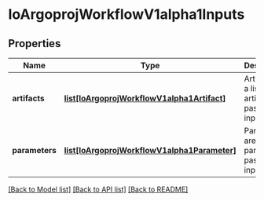 # IoArgoprojWorkflowV1alpha1Inputs

## Properties
Name | Type | Description | Notes
------------ | ------------- | ------------- | -------------
**artifacts** | [**list[IoArgoprojWorkflowV1alpha1Artifact]**](IoArgoprojWorkflowV1alpha1Artifact.md) | Artifact are a list of artifacts passed as inputs | [optional] 
**parameters** | [**list[IoArgoprojWorkflowV1alpha1Parameter]**](IoArgoprojWorkflowV1alpha1Parameter.md) | Parameters are a list of parameters passed as inputs | [optional] 

[[Back to Model list]](../README.md#documentation-for-models) [[Back to API list]](../README.md#documentation-for-api-endpoints) [[Back to README]](../README.md)

